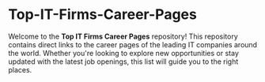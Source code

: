 # Top-IT-Firms-Career-Pages
Welcome to the **Top IT Firms Career Pages** repository! This repository contains direct links to the career pages of the leading IT companies around the world. Whether you're looking to explore new opportunities or stay updated with the latest job openings, this list will guide you to the right places.
